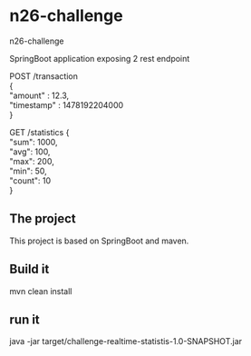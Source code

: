 # n26-challenge
n26-challenge

SpringBoot application exposing 2 rest endpoint 

POST /transaction  
{  
 "amount" : 12.3,  
 "timestamp" : 1478192204000   
}

GET /statistics
{  
  "sum": 1000,  
  "avg": 100,  
  "max": 200,  
  "min": 50,  
  "count": 10  
}


## The project
This project is based on SpringBoot and maven.   

## Build it
mvn clean install   

## run it
java -jar target/challenge-realtime-statistis-1.0-SNAPSHOT.jar   
